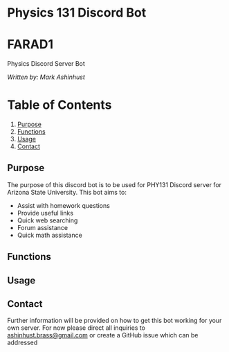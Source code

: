 # **Physics 131 Discord Bot**
# FARAD1
Physics Discord Server Bot

*Written by: Mark Ashinhust*

# Table of Contents
1. [Purpose]()
2. [Functions]()
3. [Usage]()
4. [Contact]()


## Purpose
The purpose of this discord bot is to be used for PHY131 Discord server for Arizona State University.
This bot aims to:
* Assist with homework questions
* Provide useful links
* Quick web searching
* Forum assistance
* Quick math assistance


## Functions


## Usage

## Contact
Further information will be provided on how to get this bot working for your own server.
For now please direct all inquiries to ashinhust.brass@gmail.com or create a GitHub issue which can be addressed
